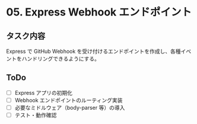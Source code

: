 # 05. Express Webhook エンドポイント

## タスク内容

Express で GitHub Webhook を受け付けるエンドポイントを作成し、各種イベントをハンドリングできるようにする。

## ToDo

- [ ] Express アプリの初期化
- [ ] Webhook エンドポイントのルーティング実装
- [ ] 必要なミドルウェア（body-parser 等）の導入
- [ ] テスト・動作確認
